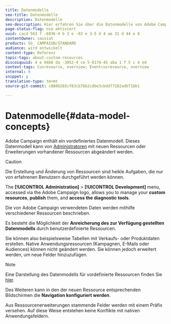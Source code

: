```yaml
---
title: Datenmodelle
seo-title: Datenmodelle
description: Datenmodelle
seo-description: Hier erfahren Sie über die Datenmodelle von Adobe Campaign und deren Änderungsmöglichkeiten.
page-status-flag: nie aktiviert
uuid: cacd 563 f -6936-4 b 3 e -83 e 3-5 d 4 ae 31 d 44 e 8
contentOwner: sauviat
products: SG_ CAMPAIGN/STANDARD
audience: wird entwickelt
content-type: Referenz
topic-tags: about-custom-resources
discoiquuid: 4 e 0468 da -3052-4 ce 5-8174-45 aba 1 f 5 c 4 ed
context-tags: Cusresource, overview; Eventcusresource, overview
internal: n
snippet: y
translation-type: tm+mt
source-git-commit: c880b265cf83cb76b2cdbe3cbdd77182adb71bb1

---
```



# Datenmodelle{#data-model-concepts}

Adobe Campaign enthält ein vordefiniertes Datenmodell. Dieses Datenmodell kann von [Administratoren](../../administration/using/types-of-users.md#functional-administrators) mit neuen Ressourcen oder Erweiterungen vorhandener Ressourcen abgeändert werden.

>[!CAUTION]
>
>Die Erstellung und Änderung von Ressourcen sind heikle Aufgaben, die nur von erfahrenen Benutzern durchgeführt werden können.

The **[!UICONTROL Administration]** &gt; **[!UICONTROL Development]** menu, accessed via the Adobe Campaign logo, allows you to manage your **custom resources**, **publish** them, and **access the diagnostic tools**.

Die von Adobe Campaign verwendeten Daten werden mithilfe verschiedener Ressourcen beschrieben.

Es besteht die Möglichkeit der **Anreicherung des zur Verfügung gestellten Datenmodells** durch benutzerdefinierte Ressourcen.

Sie können also beispielsweise Tabellen mit Verkaufs- oder Produktdaten erstellen. Native Anwendungsressourcen (Kampagnen, E-Mails oder Audiences) können nicht geändert werden. Sie können jedoch erweitert werden, um neue Felder hinzuzufügen.

>[!NOTE]
>
>Eine Darstellung des Datenmodells für vordefinierte Ressourcen finden Sie [hier](https://docs.campaign.adobe.com/doc/standard/en/datamodel/datamodel.html).

Des Weiteren kann in den der neuen Ressource entsprechenden Bildschirmen die **Navigation konfiguriert werden**.

Aus Ressourcenerweiterungen stammende Felder werden mit einem Präfix versehen. Auf diese Weise entstehen keine Konflikte mit nativen Anwendungsfeldern.
